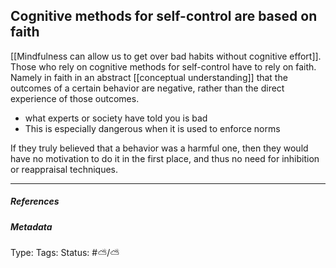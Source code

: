 ## Cognitive methods for self-control are based on faith # 

[[Mindfulness can allow us to get over bad habits without cognitive effort]]. Those who rely on cognitive methods for self-control have to rely on faith. Namely in faith in an abstract [[conceptual understanding]] that the outcomes of a certain behavior are negative, rather than the direct experience of those outcomes. 

- what experts or society have told you is bad
- This is especially dangerous when it is used to enforce norms

If they truly believed that a behavior was a harmful one, then they would have no motivation to do it in the first place, and thus no need for inhibition or reappraisal techniques. 

___

##### References



##### Metadata

Type: 
Tags:
Status: #⛅️/⛅️